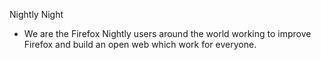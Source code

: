 Nightly Night

* We are the Firefox Nightly users around the world working to improve Firefox and build an open web which work for everyone. 

